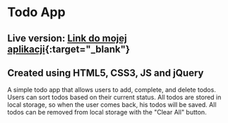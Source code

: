 # Todo App
## Live version: [Link do mojej aplikacji](https://matmarrr.github.io/Todo-App/){:target="_blank"}

## Created using HTML5, CSS3, JS and jQuery

A simple todo app that allows users to add, complete, and delete todos. Users can sort todos based on their current status. All todos are stored in local storage, so when the user comes back, his todos will be saved. All todos can be removed from local storage with the "Clear All" button.
